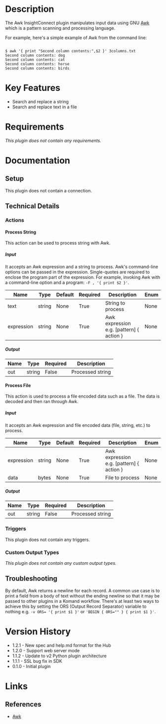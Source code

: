 # Description

The Awk InsightConnect plugin manipulates input data using GNU [Awk](https://www.gnu.org/software/gawk/manual/gawk.html)
 which is a pattern scanning and processing language. 

For example, here's a simple example of Awk from the command line:

```

$ awk '{ print "Second column contents:",$2 }' 3columns.txt
Second column contents: dog
Second column contents: cat
Second column contents: horse
Second column contents: birds

```

# Key Features

* Search and replace a string
* Search and replace text in a file

# Requirements
_This plugin does not contain any requirements._

# Documentation

## Setup

This plugin does not contain a connection.

## Technical Details

### Actions

#### Process String

This action can be used to process string with Awk.

##### Input

It accepts an Awk expression and a string to process. Awk's command-line options can be passed in the expression.
Single-quotes are required to enclose the program part of the expression. For example, invoking Awk with a
command-line option and a program: `-F , '{ print $2 }'`.

|Name|Type|Default|Required|Description|Enum|
|----|----|-------|--------|-----------|----|
|text|string|None|True|String to process|None|
|expression|string|None|True|Awk expression e.g. [pattern] { action }|None|

##### Output

|Name|Type|Required|Description|
|----|----|--------|-----------|
|out|string|False|Processed string|

#### Process File

This action is used to process a file encoded data such as a file. The data is decoded and then ran through Awk.

##### Input

It accepts an Awk expression and file encoded data (file, string, etc.) to process.

|Name|Type|Default|Required|Description|Enum|
|----|----|-------|--------|-----------|----|
|expression|string|None|True|Awk expression e.g. [pattern] { action }|None|
|data|bytes|None|True|File to process|None|

##### Output

|Name|Type|Required|Description|
|----|----|--------|-----------|
|out|string|False|Processed string|

### Triggers

This plugin does not contain any triggers.

### Custom Output Types

_This plugin does not contain any custom output types._

## Troubleshooting

By default, Awk returns a newline for each record. A common use case is to print a field from a body of text without
the ending newline so that it may be passed to other plugins in a Komand workflow. There's at least two ways to achieve this
by setting the ORS (Output Record Separator) variable to nothing e.g. `-v ORS= '{ print $1 }'` or `'BEGIN { ORS="" } { print $1 }'`.

# Version History

* 1.2.1 - New spec and help.md format for the Hub
* 1.2.0 - Support web server mode
* 1.1.2 - Update to v2 Python plugin architecture
* 1.1.1 - SSL bug fix in SDK
* 0.1.0 - Initial plugin

# Links

## References

* [Awk](https://www.gnu.org/software/gawk/manual/gawk.html)

